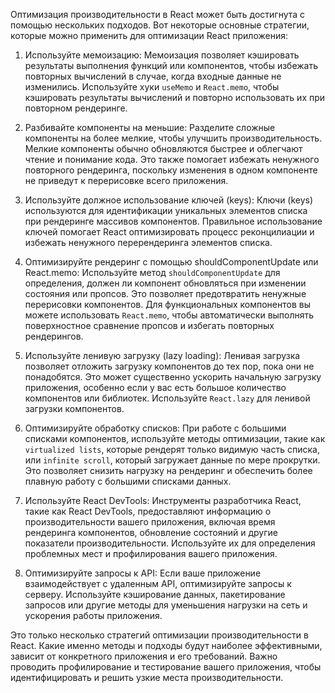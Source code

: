 Оптимизация производительности в React может быть достигнута с помощью нескольких подходов. Вот некоторые основные стратегии, которые можно применить для оптимизации React приложения:

1. Используйте мемоизацию:
   Мемоизация позволяет кэшировать результаты выполнения функций или компонентов, чтобы избежать повторных вычислений в случае, когда входные данные не изменились. Используйте хуки `useMemo` и `React.memo`, чтобы кэшировать результаты вычислений и повторно использовать их при повторном рендеринге.

2. Разбивайте компоненты на меньшие:
   Разделите сложные компоненты на более мелкие, чтобы улучшить производительность. Мелкие компоненты обычно обновляются быстрее и облегчают чтение и понимание кода. Это также помогает избежать ненужного повторного рендеринга, поскольку изменения в одном компоненте не приведут к перерисовке всего приложения.

3. Используйте должное использование ключей (keys):
   Ключи (keys) используются для идентификации уникальных элементов списка при рендеринге массивов компонентов. Правильное использование ключей помогает React оптимизировать процесс реконцилиации и избежать ненужного перерендеринга элементов списка.

4. Оптимизируйте рендеринг с помощью shouldComponentUpdate или React.memo:
   Используйте метод `shouldComponentUpdate` для определения, должен ли компонент обновляться при изменении состояния или пропсов. Это позволяет предотвратить ненужные перерисовки компонентов. Для функциональных компонентов вы можете использовать `React.memo`, чтобы автоматически выполнять поверхностное сравнение пропсов и избегать повторных рендерингов.

5. Используйте ленивую загрузку (lazy loading):
   Ленивая загрузка позволяет отложить загрузку компонентов до тех пор, пока они не понадобятся. Это может существенно ускорить начальную загрузку приложения, особенно если у вас есть большое количество компонентов или библиотек. Используйте `React.lazy` для ленивой загрузки компонентов.

6. Оптимизируйте обработку списков:
   При работе с большими списками компонентов, используйте методы оптимизации, такие как `virtualized lists`, которые рендерят только видимую часть списка, или `infinite scroll`, который загружает данные по мере прокрутки. Это позволяет снизить нагрузку на рендеринг и обеспечить более плавную работу с большими списками данных.

7. Используйте React DevTools:
   Инструменты разработчика React, такие как React DevTools, предоставляют информацию о производительности вашего приложения, включая время рендеринга компонентов, обновление состояний и другие показатели производительности. Используйте их для определения проблемных мест и профилирования вашего приложения.

8. Оптимизируйте запросы к API:
   Если ваше приложение взаимодействует с удаленным API, оптимизируйте запросы к серверу. Используйте кэширование данных, пакетирование запросов или другие методы для уменьшения нагрузки на сеть и ускорения работы приложения.

Это только несколько стратегий оптимизации производительности в React. Какие именно методы и подходы будут наиболее эффективными, зависит от конкретного приложения и его требований. Важно проводить профилирование и тестирование вашего приложения, чтобы идентифицировать и решить узкие места производительности.